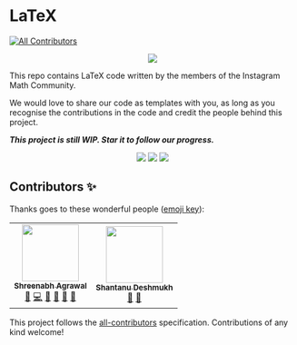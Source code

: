 # LaTeX
<!-- ALL-CONTRIBUTORS-BADGE:START - Do not remove or modify this section -->
[![All Contributors](https://img.shields.io/badge/all_contributors-2-orange.svg?style=flat-square)](#contributors-)
<!-- ALL-CONTRIBUTORS-BADGE:END -->

<p align="center"> <img src="https://github.com/Shreenabh664/LaTeX/blob/master/Open%20LaTeX%20Project.png?raw=true"> </p>

This repo contains LaTeX code written by the members of the Instagram Math Community.

We would love to share our code as templates with you, as long as you recognise the contributions in the code and credit the people behind this project.

***This project is still WIP. Star it to follow our progress.***

<p align="center"> 
    <img src="https://img.shields.io/github/license/Shreenabh664/LaTeX">
    <img src="https://img.shields.io/github/languages/top/Shreenabh664/LaTeX">
    <img src="https://img.shields.io/github/contributors/Shreenabh664/LaTeX">
</p>

## Contributors ✨

Thanks goes to these wonderful people ([emoji key](https://allcontributors.org/docs/en/emoji-key)):

<!-- ALL-CONTRIBUTORS-LIST:START - Do not remove or modify this section -->
<!-- prettier-ignore-start -->
<!-- markdownlint-disable -->
<table>
  <tr>
    <td align="center"><a href="http://shreenabh.com"><img src="https://avatars3.githubusercontent.com/u/62369422?v=4" width="100px;" alt=""/><br /><sub><b>Shreenabh Agrawal</b></sub></a><br /><a href="#ideas-Shreenabh664" title="Ideas, Planning, & Feedback">🤔</a> <a href="https://github.com/Shreenabh664/LaTeX/commits?author=Shreenabh664" title="Code">💻</a> <a href="https://github.com/Shreenabh664/LaTeX/commits?author=Shreenabh664" title="Documentation">📖</a> <a href="#design-Shreenabh664" title="Design">🎨</a> <a href="#maintenance-Shreenabh664" title="Maintenance">🚧</a> <a href="https://github.com/Shreenabh664/LaTeX/pulls?q=is%3Apr+reviewed-by%3AShreenabh664" title="Reviewed Pull Requests">👀</a></td>
    <td align="center"><a href="https://github.com/Nanu00"><img src="https://avatars3.githubusercontent.com/u/66585423?v=4" width="100px;" alt=""/><br /><sub><b>Shantanu Deshmukh</b></sub></a><br /><a href="#maintenance-Nanu00" title="Maintenance">🚧</a> <a href="https://github.com/Shreenabh664/LaTeX/pulls?q=is%3Apr+reviewed-by%3ANanu00" title="Reviewed Pull Requests">👀</a></td>
  </tr>
</table>

<!-- markdownlint-enable -->
<!-- prettier-ignore-end -->
<!-- ALL-CONTRIBUTORS-LIST:END -->

This project follows the [all-contributors](https://github.com/all-contributors/all-contributors) specification. Contributions of any kind welcome!